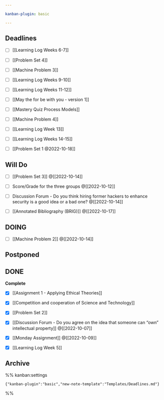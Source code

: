 ```yaml
---

kanban-plugin: basic

---
```


## Deadlines

- [ ] [[Learning Log  Weeks 6-7]]
- [ ] [[Problem Set 4]]
- [ ] [[Machine Problem 3]]
- [ ] [[Learning Log  Weeks 9-10]]
- [ ] [[Learning Log  Weeks 11-12]]
- [ ] [[May the for be with you - version 1]]
- [ ] [[Mastery Quiz  Process Models]]
- [ ] [[Machine Problem 4]]
- [ ] [[Learning Log  Week 13]]
- [ ] [[Learning Log  Weeks 14-15]]
- [ ] [[Problem Set 1 @2022-10-18]]


## Will Do

- [ ] [[Problem Set 3]] @[[2022-10-14]]
- [ ] Score/Grade for the three groups @[[2022-10-12]]
- [ ] Discussion Forum - Do you think hiring former hackers to enhance security is a good idea or a bad one? @[[2022-10-14]]
- [ ] [[Annotated Bibliography (BRIG)]] @[[2022-10-17]]


## DOING

- [ ] [[Machine Problem 2]] @[[2022-10-14]]


## Postponed



## DONE

**Complete**
- [x] [[Assignment 1 - Applying Ethical Theories]]
- [x] [[Competition and cooperation of Science and Technology]]
- [x] [[Problem Set 2]]
- [x] [[Discussion Forum - Do you agree on the idea that someone can “own” intellectual property]] @[[2022-10-07]]
- [x] [[Monday Assignment]] @[[2022-10-09]]
- [x] [[Learning Log  Week 5]]


## Archive





%% kanban:settings
```
{"kanban-plugin":"basic","new-note-template":"Templates/Deadlines.md"}
```
%%